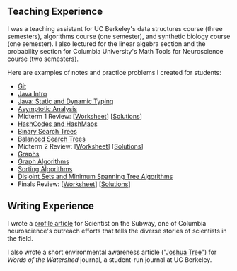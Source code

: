 ﻿Teaching Experience
-------------

I was a teaching assistant for UC Berkeley's data structures course
(three semesters), algorithms course (one semester), and synthetic biology course
 (one semester). I also lectured for the linear algebra section and the probability section for Columbia University's Math Tools for Neuroscience course (two semesters).

Here are examples of notes and practice problems I created for students:

 - [Git](/notes/git.html)
 - [Java Intro](/notes/java_intro.html)
 - [Java: Static and Dynamic Typing](/notes/StaticDynamic.pdf)
 - [Asymptotic Analysis](/notes/Asymptotics.pdf)
 - Midterm 1 Review: [[Worksheet](/notes/MT-1-Review.pdf)] [[Solutions](/notes/MT-1-Review-Sols.pdf)]
 - [HashCodes and HashMaps](/notes/Hashing.pdf)
 - [Binary Search Trees](/notes/BinarySearchTree.pdf)
 - [Balanced Search Trees](/notes/BalancedSearchTrees.pdf)
 - Midterm 2 Review: [[Worksheet](/notes/MT-2-Review.pdf)] [[Solutions](/notes/MT2-Solutions.pdf)]
 - [Graphs](/notes/Graphs.pdf)
 - [Graph Algorithms](/notes/GraphAlgorithms.pdf)
 - [Sorting Algorithms](/notes/SortingI.pdf)
 - [Disjoint Sets and Minimum Spanning Tree Algorithms](/notes/Kruskals-DisjointSets.pdf)
 - Finals Review: [[Worksheet](/notes/FinalReview-Worksheet.pdf)] [[Solutions](/notes/FinalReview-Solutions.pdf)]

Writing Experience
-------------

I wrote a [profile article](https://scisub.com/2020/10/05/keven-laboy-juarez/) for Scientist on the Subway, one of Columbia neuroscience's outreach efforts that tells the diverse stories of scientists in the field.
 
I also wrote a short environmental awareness article (["Joshua Tree"](https://issuu.com/wowjournal/docs/journal_2016_final?e=11454900%2F38192403)) for _Words of the Watershed_ journal, a student-run journal at UC Berkeley.

